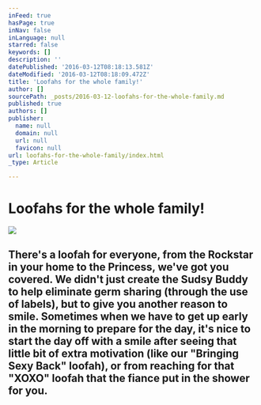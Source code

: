 ```yaml
---
inFeed: true
hasPage: true
inNav: false
inLanguage: null
starred: false
keywords: []
description: ''
datePublished: '2016-03-12T08:18:13.581Z'
dateModified: '2016-03-12T08:18:09.472Z'
title: 'Loofahs for the whole family!'
author: []
sourcePath: _posts/2016-03-12-loofahs-for-the-whole-family.md
published: true
authors: []
publisher:
  name: null
  domain: null
  url: null
  favicon: null
url: loofahs-for-the-whole-family/index.html
_type: Article

---
```

# Loofahs for the whole family!
![](https://the-grid-user-content.s3-us-west-2.amazonaws.com/18dccd4f-54a6-4b21-b1cb-41d54fb07854.jpg)

## There's a loofah for everyone, from the Rockstar in your home to the Princess, we've got you covered. We didn't just create the Sudsy Buddy to help eliminate germ sharing (through the use of labels), but to give you another reason to smile. Sometimes when we have to get up early in the morning to prepare for the day, it's nice to start the day off with a smile after seeing that little bit of extra motivation (like our "Bringing Sexy Back" loofah), or from reaching for that "XOXO" loofah that the fiance put in the shower for you.